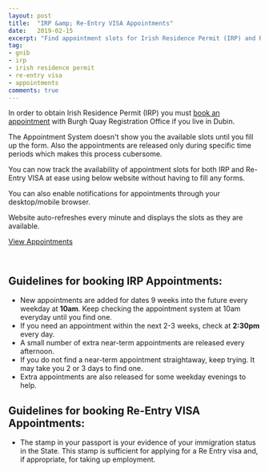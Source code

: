 ```yaml
---
layout: post
title:  "IRP &amp; Re-Entry VISA Appointments"
date:   2019-02-15
excerpt: "Find appointment slots for Irish Residence Permit (IRP) and Re-Entry Visa without hassle"
tag:
- gnib 
- irp
- irish residence permit
- re-entry visa
- appointments
comments: true
---
```


In order to obtain Irish Residence Permit (IRP) you must [book an appointment](https://burghquayregistrationoffice.inis.gov.ie/) with Burgh Quay Registration Office if you live in Dubin.

The Appointment System doesn't show you the available slots until you fill up the form. Also the appointments are released only during specific time periods which makes this process cubersome.

You can now track the availability of appointment slots for both IRP and Re-Entry VISA at ease using below website without having to fill any forms. 

You can also enable notifications for appointments through your desktop/mobile browser.

Website auto-refreshes every minute and displays the slots as they are available.

<a href="https://gnib-visa-app.rharshad.com/" class="btn btn-info" target="_blank">View Appointments</a>

<figure class="half">
    <a href="{{ site.url }}/assets/img/2019/01/gnib-visa-app.png">
        <picture>
            <source type="image/webp" srcset="{{ site.url }}/assets/img/2019/01/gnib-visa-app.webp">
            <source type="image/png" srcset="{{ site.url }}/assets/img/2019/01/gnib-visa-app.png">
            <img src="{{ site.url }}/assets/img/2019/01/gnib-visa-app.png" alt="">
        </picture>
    </a>
</figure>

<figure class="half">
    <a href="{{ site.url }}/assets/img/2019/02/gnib-visa-app-notifications.png">
        <picture>
            <source type="image/webp" srcset="{{ site.url }}/assets/img/2019/02/gnib-visa-app-notifications.webp">
            <source type="image/png" srcset="{{ site.url }}/assets/img/2019/02/gnib-visa-app-notifications.png">
            <img src="{{ site.url }}/assets/img/2019/02/gnib-visa-app-notifications.png" alt="">
        </picture>
    </a>
</figure>

## Guidelines for booking IRP Appointments:

* New appointments are added for dates 9 weeks into the future every weekday at **10am**. Keep checking the appointment system at 10am everyday until you find one.
* If you need an appointment within the next 2-3 weeks, check at **2:30pm** every day.
* A small number of extra near-term appointments are released every afternoon. 
* If you do not find a near-term appointment straightaway, keep trying. It may take you 2 or 3 days to find one.
* Extra appointments are also released for some weekday evenings to help.

## Guidelines for booking Re-Entry VISA Appointments:

* The stamp in your passport is your evidence of your immigration status in the State. This stamp is sufficient for applying for a Re Entry visa and, if appropriate, for taking up employment.
